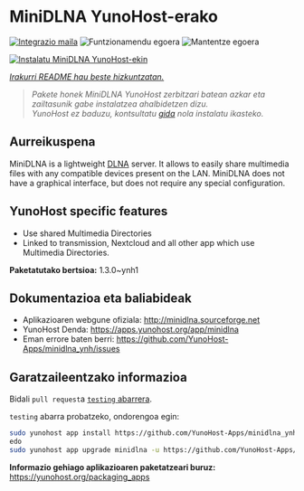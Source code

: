 <!--
Ohart ongi: README hau automatikoki sortu da <https://github.com/YunoHost/apps/tree/master/tools/readme_generator>ri esker
EZ editatu eskuz.
-->

# MiniDLNA YunoHost-erako

[![Integrazio maila](https://dash.yunohost.org/integration/minidlna.svg)](https://dash.yunohost.org/appci/app/minidlna) ![Funtzionamendu egoera](https://ci-apps.yunohost.org/ci/badges/minidlna.status.svg) ![Mantentze egoera](https://ci-apps.yunohost.org/ci/badges/minidlna.maintain.svg)

[![Instalatu MiniDLNA YunoHost-ekin](https://install-app.yunohost.org/install-with-yunohost.svg)](https://install-app.yunohost.org/?app=minidlna)

*[Irakurri README hau beste hizkuntzatan.](./ALL_README.md)*

> *Pakete honek MiniDLNA YunoHost zerbitzari batean azkar eta zailtasunik gabe instalatzea ahalbidetzen dizu.*  
> *YunoHost ez baduzu, kontsultatu [gida](https://yunohost.org/install) nola instalatu ikasteko.*

## Aurreikuspena

MiniDLNA is a lightweight [DLNA](https://fr.wikipedia.org/wiki/Digital_Living_Network_Alliance) server.
It allows to easily share multimedia files with any compatible devices present on the LAN.
MiniDLNA does not have a graphical interface, but does not require any special configuration.

## YunoHost specific features

* Use shared Multimedia Directories
* Linked to transmission, Nextcloud and all other app which use Multimedia Directories.


**Paketatutako bertsioa:** 1.3.0~ynh1
## Dokumentazioa eta baliabideak

- Aplikazioaren webgune ofiziala: <http://minidlna.sourceforge.net>
- YunoHost Denda: <https://apps.yunohost.org/app/minidlna>
- Eman errore baten berri: <https://github.com/YunoHost-Apps/minidlna_ynh/issues>

## Garatzaileentzako informazioa

Bidali `pull request`a [`testing` abarrera](https://github.com/YunoHost-Apps/minidlna_ynh/tree/testing).

`testing` abarra probatzeko, ondorengoa egin:

```bash
sudo yunohost app install https://github.com/YunoHost-Apps/minidlna_ynh/tree/testing --debug
edo
sudo yunohost app upgrade minidlna -u https://github.com/YunoHost-Apps/minidlna_ynh/tree/testing --debug
```

**Informazio gehiago aplikazioaren paketatzeari buruz:** <https://yunohost.org/packaging_apps>
